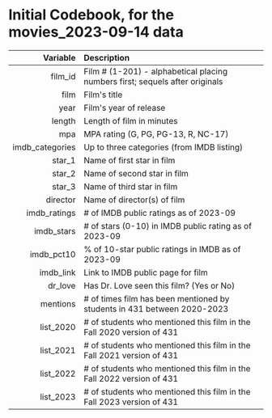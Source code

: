 # Initial Codebook, for the movies_2023-09-14 data

Variable | Description
---------: | :---------------------------------------------------------------------------
film_id	| Film # (1-201) - alphabetical placing numbers first; sequels after originals
film	| Film's title
year	| Film's year of release
length	| Length of film in minutes
mpa	| MPA rating (G, PG, PG-13, R, NC-17)
imdb_categories	| Up to three categories (from IMDB listing)
star_1	| Name of first star in film
star_2	| Name of second star in film
star_3	| Name of third star in film
director	| Name of director(s) of film
imdb_ratings	| # of IMDB public ratings as of 2023-09
imdb_stars	| # of stars (0-10) in IMDB public rating as of 2023-09
imdb_pct10	| % of 10-star public ratings in IMDB as of 2023-09
imdb_link	| Link to IMDB public page for film
dr_love	| Has Dr. Love seen this film? (Yes or No)
mentions	| # of times film has been mentioned by students in 431 between 2020-2023
list_2020	| # of students who mentioned this film in the Fall 2020 version of 431
list_2021	| # of students who mentioned this film in the Fall 2021 version of 431
list_2022	| # of students who mentioned this film in the Fall 2022 version of 431
list_2023	| # of students who mentioned this film in the Fall 2023 version of 431

